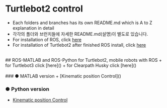 # Turtlebot2 control
+ Each folders and branches has its own README.md which is A to Z explanation in detail
+ 각각의 폴더와 브런치들에 자세한 README.md(설명)이 별도로 있습니다.
+ For installation of ROS, click [here]()
+ For installation of Turtlebot2 after finished ROS install, click [here]()
</br>
## ROS-MATLAB and ROS-Python for Turtlebot2, mobile robots with ROS
+ for Turtlebot3 click [here]()
+ for Clearpath Husky click [here]()
</br></br>
### ● MATLAB version
+ [Kinematic position Control]()
</br>

### ● Python version
+ [Kinematic position Control]()
